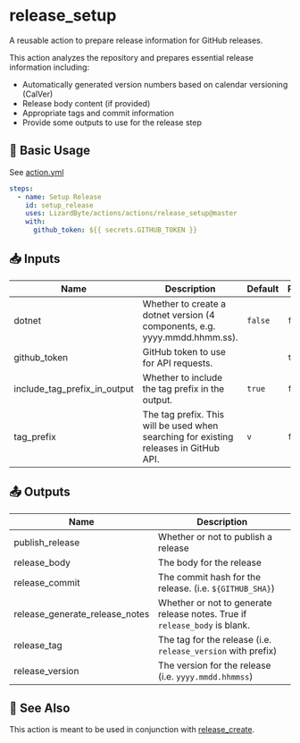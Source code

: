 # release_setup

A reusable action to prepare release information for GitHub releases.

This action analyzes the repository and prepares essential release information including:
- Automatically generated version numbers based on calendar versioning (CalVer)
- Release body content (if provided)
- Appropriate tags and commit information
- Provide some outputs to use for the release step

## 🚀 Basic Usage

See [action.yml](action.yml)

```yaml
steps:
  - name: Setup Release
    id: setup_release
    uses: LizardByte/actions/actions/release_setup@master
    with:
      github_token: ${{ secrets.GITHUB_TOKEN }}
```

## 📥 Inputs

| Name                         | Description                                                                           | Default | Required |
|------------------------------|---------------------------------------------------------------------------------------|---------|----------|
| dotnet                       | Whether to create a dotnet version (4 components, e.g. yyyy.mmdd.hhmm.ss).            | `false` | `false`  |
| github_token                 | GitHub token to use for API requests.                                                 |         | `true`   |
| include_tag_prefix_in_output | Whether to include the tag prefix in the output.                                      | `true`  | `false`  |
| tag_prefix                   | The tag prefix. This will be used when searching for existing releases in GitHub API. | `v`     | `false`  |

## 📤 Outputs

| Name                           | Description                                                                |
|--------------------------------|----------------------------------------------------------------------------|
| publish_release                | Whether or not to publish a release                                        |
| release_body                   | The body for the release                                                   |
| release_commit                 | The commit hash for the release. (i.e. `${GITHUB_SHA}`)                    |
| release_generate_release_notes | Whether or not to generate release notes. True if `release_body` is blank. |
| release_tag                    | The tag for the release (i.e. `release_version` with prefix)               |
| release_version                | The version for the release (i.e. `yyyy.mmdd.hhmmss`)                      |

## 🔗 See Also

This action is meant to be used in conjunction with [release_create](../release_create).

